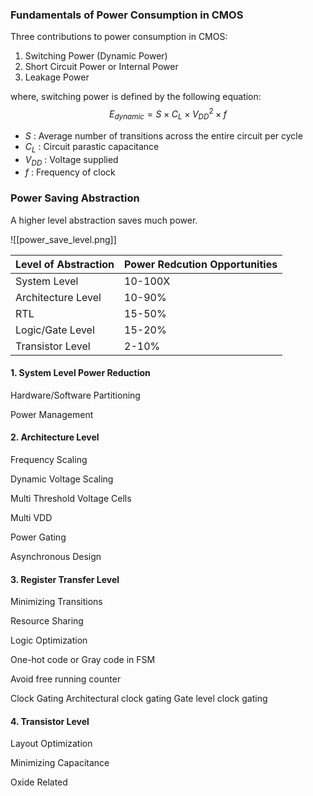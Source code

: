 
### Fundamentals of Power Consumption in CMOS

Three contributions to power consumption in CMOS:
1.  Switching Power (Dynamic Power)
2.  Short Circuit Power or Internal Power
3.  Leakage Power

where, switching power is defined by the following equation:
$$E_{dynamic}=S\times C_L \times V_{DD}^2 \times f$$
- $S$ : Average number of transitions across the entire circuit per cycle
- $C_L$ : Circuit parastic capacitance
- $V_{DD}$ : Voltage supplied
- $f$ : Frequency of clock

### Power Saving Abstraction

A higher level abstraction saves much power.

![[power_save_level.png]]

| Level of Abstraction | Power Redcution Opportunities |
| ---- | ---- |
| System Level | 10-100X |
| Architecture Level | 10-90% |
| RTL | 15-50% |
| Logic/Gate Level | 15-20% |
| Transistor Level | 2-10% |

#### 1. System Level Power Reduction

Hardware/Software Partitioning

Power Management

#### 2. Architecture Level

Frequency Scaling

Dynamic Voltage Scaling

Multi Threshold Voltage Cells

Multi VDD

Power Gating

Asynchronous Design

#### 3. Register Transfer Level

Minimizing Transitions

Resource Sharing

Logic Optimization

One-hot code or Gray code in FSM

Avoid free running counter

Clock Gating
Architectural clock gating
Gate level clock gating

#### 4. Transistor Level

Layout Optimization

Minimizing Capacitance

Oxide Related

